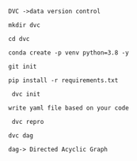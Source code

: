 ```
DVC ->data version control
```
```
mkdir dvc
```

```
cd dvc
```

```
conda create -p venv python=3.8 -y
```

```
git init
```

```
pip install -r requirements.txt
```
```
 dvc init
 ```
 ```
 write yaml file based on your code 
 ```
 ```
  dvc repro
 ```
 ```
 dvc dag
 ```
 ``` 
 dag-> Directed Acyclic Graph
 ```
